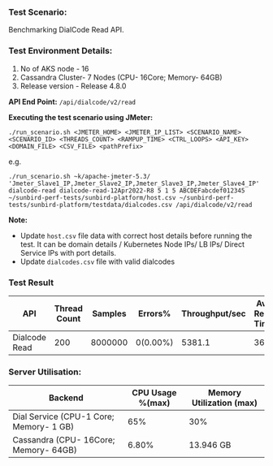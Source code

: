 ### Test Scenario:

Benchmarking DialCode Read API.

### Test Environment Details:
1. No of AKS node - 16
2. Cassandra Cluster- 7 Nodes (CPU- 16Core; Memory- 64GB)
3. Release version - Release 4.8.0


**API End Point:** `/api/dialcode/v2/read`


**Executing the test scenario using JMeter:**

```./run_scenario.sh <JMETER_HOME> <JMETER_IP_LIST> <SCENARIO_NAME> <SCENARIO_ID> <THREADS_COUNT> <RAMPUP_TIME> <CTRL_LOOPS> <API_KEY> <DOMAIN_FILE> <CSV_FILE> <pathPrefix>```

e.g.

```./run_scenario.sh ~k/apache-jmeter-5.3/ 'Jmeter_Slave1_IP,Jmeter_Slave2_IP,Jmeter_Slave3_IP,Jmeter_Slave4_IP' dialcode-read dialcode-read-12Apr2022-R8 5 1 5 ABCDEFabcdef012345 ~/sunbird-perf-tests/sunbird-platform/host.csv ~/sunbird-perf-tests/sunbird-platform/testdata/dialcodes.csv /api/dialcode/v2/read ```

**Note:**

- Update `host.csv` file data with correct host details before running the test. It can be domain details / Kubernetes Node IPs/ LB IPs/ Direct Service IPs with port details.
- Update `dialcodes.csv` file with valid dialcodes


### Test Result 

| API           | Thread Count  | Samples  | Errors% | Throughput/sec|Avg Resp Time|   95th pct  |  99th pct   |
| ------------- | ------------- | -------- | --------| ---------------|------------|-------------|-------------|
|Dialcode Read    | 200           | 8000000   | 0(0.00%)| 5381.1           |    36    | 57      |  78   |


### Server Utilisation:
| Backend          | CPU Usage %(max) | Memory Utilization (max)|
| ------------- | ------------- |------------- |
|Dial Service (CPU-1 Core; Memory- 1 GB)  |65% | 30%   |
|Cassandra (CPU- 16Core; Memory- 64GB)|   6.80%   |  13.946 GB   |
